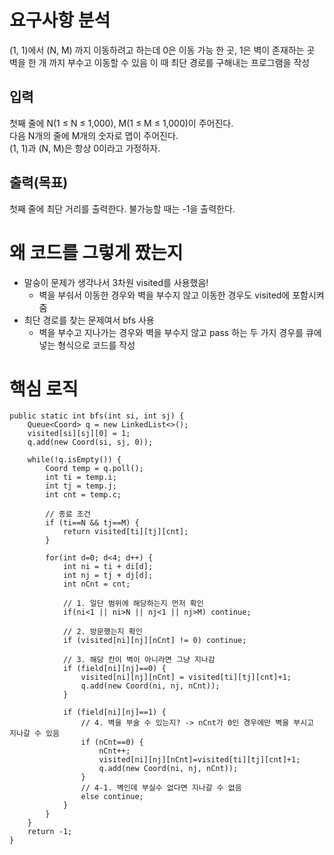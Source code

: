 # 요구사항 분석
(1, 1)에서 (N, M) 까지 이동하려고 하는데 0은 이동 가능 한 곳, 1은 벽이 존재하는 곳
벽을 한 개 까지 부수고 이동할 수 있음
이 때 최단 경로를 구해내는 프로그램을 작성

## 입력
첫째 줄에 N(1 ≤ N ≤ 1,000), M(1 ≤ M ≤ 1,000)이 주어진다.\
다음 N개의 줄에 M개의 숫자로 맵이 주어진다.\
(1, 1)과 (N, M)은 항상 0이라고 가정하자.

## 출력(목표)
첫째 줄에 최단 거리를 출력한다. 불가능할 때는 -1을 출력한다.

# 왜 코드를 그렇게 짰는지
- 말숭이 문제가 생각나서 3차원 visited를 사용했음!
  - 벽을 부숴서 이동한 경우와 벽을 부수지 않고 이동한 경우도 visited에 포함시켜줌
- 최단 경로를 찾는 문제여서 bfs 사용
  - 벽을 부수고 지나가는 경우와 벽을 부수지 않고 pass 하는 두 가지 경우를 큐에 넣는 형식으로 코드를 작성

# 핵심 로직
```declarative
public static int bfs(int si, int sj) {
    Queue<Coord> q = new LinkedList<>();
    visited[si][sj][0] = 1;
    q.add(new Coord(si, sj, 0));

    while(!q.isEmpty()) {
        Coord temp = q.poll();
        int ti = temp.i;
        int tj = temp.j;
        int cnt = temp.c;

        // 종료 조건
        if (ti==N && tj==M) {
            return visited[ti][tj][cnt];
        }

        for(int d=0; d<4; d++) {
            int ni = ti + di[d];
            int nj = tj + dj[d];
            int nCnt = cnt;

            // 1. 일단 범위에 해당하는지 먼저 확인
            if(ni<1 || ni>N || nj<1 || nj>M) continue;

            // 2. 방문했는지 확인
            if (visited[ni][nj][nCnt] != 0) continue;

            // 3. 해당 칸이 벽이 아니라면 그냥 지나감
            if (field[ni][nj]==0) {
                visited[ni][nj][nCnt] = visited[ti][tj][cnt]+1;
                q.add(new Coord(ni, nj, nCnt));
            }

            if (field[ni][nj]==1) {
                // 4. 벽을 부술 수 있는지? -> nCnt가 0인 경우에만 벽을 부시고 지나갈 수 있음
                if (nCnt==0) {
                    nCnt++;
                    visited[ni][nj][nCnt]=visited[ti][tj][cnt]+1;
                    q.add(new Coord(ni, nj, nCnt));
                }
                // 4-1. 벽인데 부실수 없다면 지나갈 수 없음
                else continue;
            }
        }
    }
    return -1;
}
```
